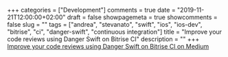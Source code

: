 +++
categories = ["Development"]
comments = true
date = "2019-11-21T12:00:00+02:00"
draft = false
showpagemeta = true
showcomments = false
slug = ""
tags = ["andrea", "stevanato", "swift", "ios", "ios-dev", "bitrise", "ci", "danger-swift", "continuous integration"]
title = "Improve your code reviews using Danger Swift on Bitrise CI"
description = ""
+++
[Improve your code reviews using Danger Swift on Bitrise CI on Medium](https://medium.com/@andr3a88/improve-your-code-reviews-using-danger-swift-on-bitrise-ci-e05c90a03244)
